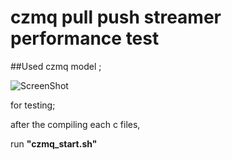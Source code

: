 # czmq pull push streamer performance test

##Used czmq model ;

![ScreenShot](https://learning-0mq-with-pyzmq.readthedocs.org/en/latest/_images/streamer.png)

for testing; 

  after the compiling each c files,

  run **"czmq_start.sh"**
